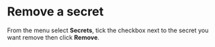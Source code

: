 # Remove a secret

From the menu select **Secrets**, tick the checkbox next to the secret you want remove then click **Remove**.

<figure><img src="../..//assets/2.15-docker_secrets_secret_remove.gif" alt=""><figcaption></figcaption></figure>
